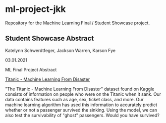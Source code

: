 # ml-project-jkk
Repository for the Machine Learning Final / Student Showcase project.

## Student Showcase Abstract

Katelynn Schwerdtfeger, Jackson Warren, Karson Fye

03.01.2021

ML Final Project Abstract

[Titanic - Machine Learning From Disaster](https://www.kaggle.com/c/titanic/data?select=test.csv)

"The Titanic - Machine Learning From Disaster" dataset found on Kaggle consists of information on people who were on the Titanic when it sank. Our data contains features such as age, sex, ticket class, and more. Our machine learning algorithm has used this information to accurately predict whether or not a passenger survived the sinking. Using the model, we can also test the survivability of "ghost" passengers. Would you have survived?